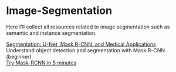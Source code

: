 # Image-Segmentation
Here I'll collect all resources related to image segmentation such as semantic and instance segmentation.

<a href="https://glassboxmedicine.com/2020/01/21/segmentation-u-net-mask-r-cnn-and-medical-applications/">Segmentation: U-Net, Mask R-CNN, and Medical Applications</a><br/>
<a href="https://qiita.com/shtmr/items/4283c851bc3d9721ed96"></a>Understand object detection and segmentation with Mask R-CNN (beginner)<br/>
<a href="https://qiita.com/miyamotok0105/items/ddeca916df9104fb15bb">Try Mask-RCNN in 5 minutes</a><br/>
<a href=""></a><br/>
<a href=""></a><br/>
<a href=""></a><br/>
<a href=""></a><br/>
<a href=""></a><br/>
<a href=""></a><br/>
<a href=""></a><br/>
<a href=""></a><br/>
<a href=""></a><br/>
